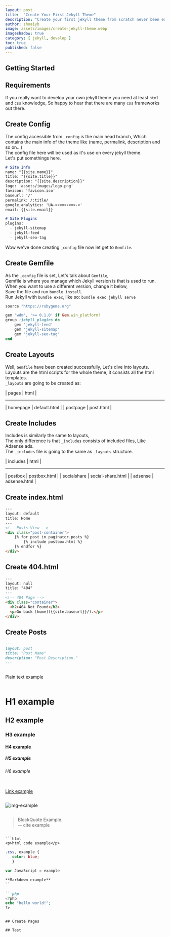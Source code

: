 ```yaml
---
layout: post
title:  "Create Your First Jekyll Theme"
description: "Create your first jekyll theme from scratch never been easier, but with me you'll find it much easier."
author: shoaiyb
image: assets/images/create-jekyll-theme.webp
imageshadow: true
category: [ jekyll, develop ]
toc: true
published: false
---
```


## Getting Started

## Requirements  
If you really want to develop your own jekyll theme you need at least `html` and `css` knowledge, So happy to hear that there are many `css` frameworks out there.        

## Create Config
The config accessible from `_config` is the main head branch, Which contains the main info of the theme like (name, permalink, description and so on...)        
The config file here will be used as it's use on every jekyll theme.    
Let's put somethings here.        

```md
# Site Info
name: "{{site.name}}"
title: "{{site.title}}"
description: "{{site.description}}"
logo: 'assets/images/logo.png'
favicon: 'favicon.ico'
baseurl: '/'
permalink: /:title/
google_analytics: 'UA-×××××××××-×'
email: {{site.email}}

# Site Plugins
plugins:
  - jekyll-sitemap
  - jekyll-feed
  - jekyll-seo-tag
```

Wow we've done creating `_config` file now let get to `Gemfile`.       

## Create Gemfile
As the `_config` file is set, Let's talk about `Gemfile`,   
Gemfile is where you manage which Jekyll version is that is used to run.       
When you want to use a different version, change it below,    
Save the file and run `bundle install`.        
Run Jekyll with `bundle exec`, like so: `bundle exec jekyll serve`

```ruby
source "https://rubygems.org"

gem 'wdm', '>= 0.1.0' if Gem.win_platform?
group :jekyll_plugins do
    gem 'jekyll-feed'
    gem 'jekyll-sitemap'
    gem 'jekyll-seo-tag'
end
```

## Create Layouts
Well, `Gemfile` have been created successfully, Let's dive into layouts.          
Layouts are the html scripts for the whole theme, it consists all the html templates.       
`_layouts` are going to be created as:       

|   pages  |     html     |
___________________________
| homepage | default.html |
| postpage | post.html    |

## Create Includes
Includes is similarly the same to layouts,   
The only difference is that `_includes` consists of included files, Like Adsense ads.     
The `_includes` file is going to the same as `_layouts` structure.        

|   includes  |       html        |
___________________________________
| postbox     | postbox.html      |
| socialshare | social-share.html |
| adsense     | adsense.html      |

## Create index.html

```html
---
layout: default
title: Home
---
<!-- Posts View -->
<div class="post-container">
    {% for post in paginator.posts %}
        {% include postbox.html %}
    {% endfor %}
</div>
```

## Create 404.html

```html
---
layout: null
title: "404"
---
<!-- 404 Page -->
<div class="container">
  <h2>404 Not Found</h2>
  <p>Go back [home]({{site.baseurl}}/).</p>
</div>
```

## Create Posts

```md
---
layout: post
title: "Post Name"
description: "Post Description."
---

```
<!-- Hidden Text Example -->
```

```
Plain text example
```

```
# H1 example
## H2 example
### H3 example
#### H4 example
##### H5 example
###### H6 example
```

```
[Link example](#)
```

```
![img-example](http://example.img/file.jpg)
```

```
> BlockQuote Example.       
> -- cite example      
```

```html
<p>html code example</p>
```

```css
.css, example {
   color: blue;
   }
```

```js
var JavaScript = example
```

```md
**Markdown example**
``

```php
<?php
echo "hello world!";
?>
```

```

## Create Pages

## Test


